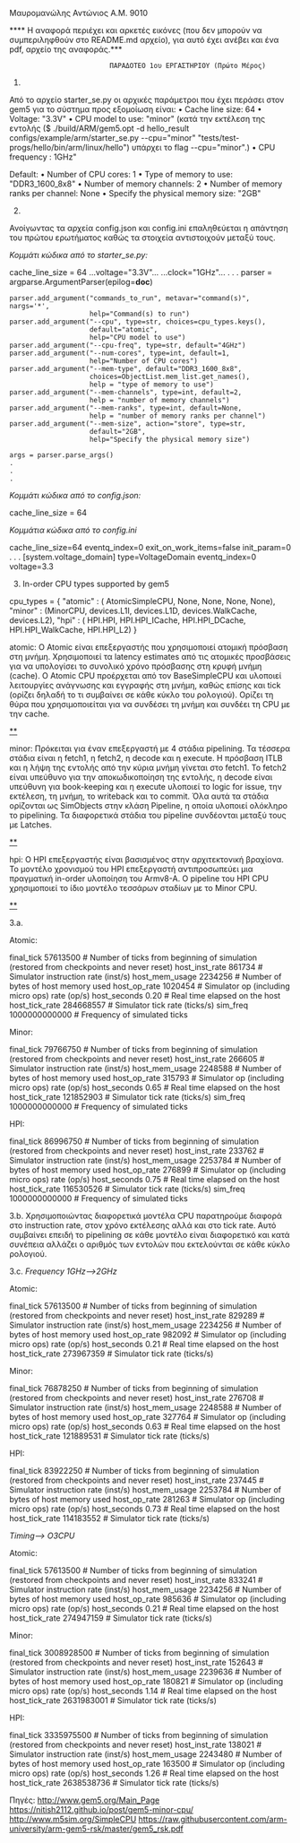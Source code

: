 Μαυρομανώλης Αντώνιος
Α.Μ. 9010


**** Η αναφορά περιέχει και αρκετές εικόνες (που δεν μπορούν να συμπεριληφθούν στο README.md αρχείο), για αυτό έχει ανέβει και ένα pdf, αρχείο της αναφοράς.***

[**]: εικόνα (δες pdf)

                             ΠΑΡΑΔΟΤΕΟ 1ου ΕΡΓΑΣΤΗΡΙΟΥ (Πρώτο Μέρος)

1.	

Από το αρχείο starter_se.py οι αρχικές παράμετροι που έχει περάσει στον gem5 για το σύστημα προς εξομοίωση είναι: 
•	Cache line size: 64
•	Voltage: "3.3V"
•	CPU model to use: "minor" (κατά την εκτέλεση της εντολής ($ ./build/ARM/gem5.opt -d hello_result configs/example/arm/starter_se.py --cpu="minor" "tests/test-progs/hello/bin/arm/linux/hello") υπάρχει το flag --cpu="minor".)
•	CPU frequency : 1GHz"

Default:
•	Number of CPU cores: 1
•	Type of memory to use: "DDR3_1600_8x8"
•	Number of memory channels: 2
•	Number of memory ranks per channel: None
•	Specify the physical memory size: "2GB"

2.	

Ανοίγωντας τα αρχεία config.json και config.ini επαληθεύεται η απάντηση του πρώτου ερωτήματος καθώς τα στοιχεία αντιστοιχούν μεταξύ τους.

*Κομμάτι κώδικα από το starter_se.py:*

cache_line_size = 64
...voltage="3.3V"...
...clock="1GHz"...
.
.
.
parser = argparse.ArgumentParser(epilog=__doc__)

    parser.add_argument("commands_to_run", metavar="command(s)", nargs='*',
                        help="Command(s) to run")
    parser.add_argument("--cpu", type=str, choices=cpu_types.keys(),
                        default="atomic",
                        help="CPU model to use")
    parser.add_argument("--cpu-freq", type=str, default="4GHz")
    parser.add_argument("--num-cores", type=int, default=1,
                        help="Number of CPU cores")
    parser.add_argument("--mem-type", default="DDR3_1600_8x8",
                        choices=ObjectList.mem_list.get_names(),
                        help = "type of memory to use")
    parser.add_argument("--mem-channels", type=int, default=2,
                        help = "number of memory channels")
    parser.add_argument("--mem-ranks", type=int, default=None,
                        help = "number of memory ranks per channel")
    parser.add_argument("--mem-size", action="store", type=str,
                        default="2GB",
                        help="Specify the physical memory size")

    args = parser.parse_args()
    .
    .
    .
    
    

 

*Κομμάτι κώδικα από το config.json:* 

cache_line_size = 64

 
*Κομμάτια κώδικα από το config.ini*
 
cache_line_size=64
eventq_index=0
exit_on_work_items=false
init_param=0
.
.
.
[system.voltage_domain]
type=VoltageDomain
eventq_index=0
voltage=3.3


3.	In-order CPU types supported by gem5

cpu_types = {
    "atomic" : ( AtomicSimpleCPU, None, None, None, None),
    "minor" : (MinorCPU,
               devices.L1I, devices.L1D,
               devices.WalkCache,
               devices.L2),
    "hpi" : ( HPI.HPI,
              HPI.HPI_ICache, HPI.HPI_DCache,
              HPI.HPI_WalkCache,
              HPI.HPI_L2)
}
 

atomic:
Ο Atomic είναι επεξεργαστής που χρησιμοποιεί ατομική πρόσβαση στη μνήμη. Χρησιμοποιεί τα latency estimates από τις ατομικές προσβάσεις για να υπολογίσει το συνολικό χρόνο πρόσβασης στη κρυφή μνήμη (cache). Ο Atomic CPU προέρχεται από τον BaseSimpleCPU και υλοποιεί λειτουργίες ανάγνωσης και εγγραφής στη μνήμη, καθώς επίσης και tick (ορίζει δηλαδή το τι συμβαίνει σε κάθε κύκλο του ρολογιού). Ορίζει τη θύρα που χρησιμοποιείται για να συνδέσει τη μνήμη και συνδέει τη CPU με την cache.

 [**]

minor:
Πρόκειται για έναν επεξεργαστή με 4 στάδια pipelining. Τα τέσσερα στάδια είναι η fetch1, η fetch2, η decode και η execute. Η πρόσβαση ITLB και η λήψη της εντολής από την κύρια μνήμη γίνεται στο fetch1. Το fetch2 είναι υπεύθυνο για την αποκωδικοποίηση της εντολής, η decode είναι υπεύθυνη για book-keeping και η  execute υλοποιεί το logic for issue, την εκτέλεση, τη μνήμη, το writeback και το commit. Όλα αυτά τα στάδια ορίζονται ως SimObjects στην κλάση Pipeline, η οποία υλοποιεί ολόκληρο το pipelining. Τα διαφορετικά στάδια του pipeline συνδέονται μεταξύ τους με Latches.

 [**]

 

hpi:
Ο HPI επεξεργαστής είναι βασισμένος στην αρχιτεκτονική βραχίονα. Το μοντέλο χρονισμού του HPI επεξεργαστή αντιπροσωπεύει μια πραγματική in-order υλοποίηση του Armv8-A. Ο pipeline του HPI CPU χρησιμοποιεί το ίδιο μοντέλο τεσσάρων σταδίων με το Minor CPU.

 
[**]



3.a.

Atomic:

final_tick                                   57613500                       # Number of ticks from beginning of simulation (restored from checkpoints and never reset)
host_inst_rate                                 861734                       # Simulator instruction rate (inst/s)
host_mem_usage                                2234256                       # Number of bytes of host memory used
host_op_rate                                  1020454                       # Simulator op (including micro ops) rate (op/s)
host_seconds                                     0.20                       # Real time elapsed on the host
host_tick_rate                              284668557                       # Simulator tick rate (ticks/s)
sim_freq                                 1000000000000                       # Frequency of simulated ticks
 

Minor:

final_tick                                   79766750                       # Number of ticks from beginning of simulation (restored from checkpoints and never reset)
host_inst_rate                                 266605                       # Simulator instruction rate (inst/s)
host_mem_usage                                2248588                       # Number of bytes of host memory used
host_op_rate                                   315793                       # Simulator op (including micro ops) rate (op/s)
host_seconds                                     0.65                       # Real time elapsed on the host
host_tick_rate                              121852903                       # Simulator tick rate (ticks/s)
sim_freq                                 1000000000000                       # Frequency of simulated ticks
 

HPI:
 
final_tick                                   86996750                       # Number of ticks from beginning of simulation (restored from checkpoints and never reset)
host_inst_rate                                 233762                       # Simulator instruction rate (inst/s)
host_mem_usage                                2253784                       # Number of bytes of host memory used
host_op_rate                                   276899                       # Simulator op (including micro ops) rate (op/s)
host_seconds                                     0.75                       # Real time elapsed on the host
host_tick_rate                              116530526                       # Simulator tick rate (ticks/s)
sim_freq                                 1000000000000                       # Frequency of simulated ticks


3.b.
Χρησιμοποιώντας διαφορετικά μοντέλα CPU παρατηρούμε διαφορά στο instruction rate, στον χρόνο εκτέλεσης αλλά και στο tick rate. Αυτό συμβαίνει επειδή το pipelining σε κάθε μοντέλο είναι διαφορετικό και κατά συνέπεια αλλάζει ο αριθμός των εντολών που εκτελούνται σε κάθε κύκλο ρολογιού.

3.c.
*Frequency 1GHz-->2GHz*

Atomic:
 
final_tick                                   57613500                       # Number of ticks from beginning of simulation (restored from checkpoints and never reset)
host_inst_rate                                 829289                       # Simulator instruction rate (inst/s)
host_mem_usage                                2234256                       # Number of bytes of host memory used
host_op_rate                                   982092                       # Simulator op (including micro ops) rate (op/s)
host_seconds                                     0.21                       # Real time elapsed on the host
host_tick_rate                              273967359                       # Simulator tick rate (ticks/s)



Minor:

final_tick                                   76878250                       # Number of ticks from beginning of simulation (restored from checkpoints and never reset)
host_inst_rate                                 276708                       # Simulator instruction rate (inst/s)
host_mem_usage                                2248588                       # Number of bytes of host memory used
host_op_rate                                   327764                       # Simulator op (including micro ops) rate (op/s)
host_seconds                                     0.63                       # Real time elapsed on the host
host_tick_rate                              121889531                       # Simulator tick rate (ticks/s)



HPI:

final_tick                                   83922250                       # Number of ticks from beginning of simulation (restored from checkpoints and never reset)
host_inst_rate                                 237445                       # Simulator instruction rate (inst/s)
host_mem_usage                                2253784                       # Number of bytes of host memory used
host_op_rate                                   281263                       # Simulator op (including micro ops) rate (op/s)
host_seconds                                     0.73                       # Real time elapsed on the host
host_tick_rate                              114183552                       # Simulator tick rate (ticks/s)




*Timing--> O3CPU*

Atomic: 
 
final_tick                                   57613500                       # Number of ticks from beginning of simulation (restored from checkpoints and never reset)
host_inst_rate                                 833241                       # Simulator instruction rate (inst/s)
host_mem_usage                                2234256                       # Number of bytes of host memory used
host_op_rate                                   985636                       # Simulator op (including micro ops) rate (op/s)
host_seconds                                     0.21                       # Real time elapsed on the host
host_tick_rate                              274947159                       # Simulator tick rate (ticks/s)

 
 
Minor: 

final_tick                                 3008928500                       # Number of ticks from beginning of simulation (restored from checkpoints and never reset)
host_inst_rate                                 152643                       # Simulator instruction rate (inst/s)
host_mem_usage                                2239636                       # Number of bytes of host memory used
host_op_rate                                   180821                       # Simulator op (including micro ops) rate (op/s)
host_seconds                                     1.14                       # Real time elapsed on the host
host_tick_rate                             2631983001                       # Simulator tick rate (ticks/s)


HPI: 
 
final_tick                                 3335975500                       # Number of ticks from beginning of simulation (restored from checkpoints and never reset)
host_inst_rate                                 138021                       # Simulator instruction rate (inst/s)
host_mem_usage                                2243480                       # Number of bytes of host memory used
host_op_rate                                   163500                       # Simulator op (including micro ops) rate (op/s)
host_seconds                                     1.26                       # Real time elapsed on the host
host_tick_rate                             2638538736                       # Simulator tick rate (ticks/s)




Πηγές:
	http://www.gem5.org/Main_Page
	https://nitish2112.github.io/post/gem5-minor-cpu/
	http://www.m5sim.org/SimpleCPU
	https://raw.githubusercontent.com/arm-university/arm-gem5-rsk/master/gem5_rsk.pdf

